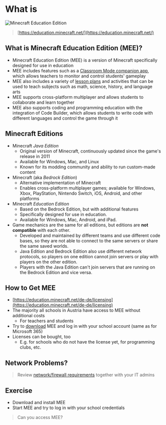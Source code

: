 # What is

![Minecraft Education Edition](https://education.minecraft.net/content/dam/education-edition/logos/education-minecraft-logo.svg)

> [https://education.minecraft.net/](https://education.minecraft.net/)


## What is Minecraft Education Edition (MEE)?

* Minecraft <!-- .element: class="fragment" --> Education Edition (MEE) is a version of Minecraft specifically designed for use in education
* MEE <!-- .element: class="fragment" --> includes features such as a [Classroom Mode companion app](https://education.minecraft.net/de-de/trainings/install-use-classroom-mode-for-minecraft), which allows teachers to monitor and control students' gameplay
* MEE <!-- .element: class="fragment" --> also includes a variety of [lesson plans](https://education.minecraft.net/de-de/resources/explore-lessons) and activities that can be used to teach subjects such as math, science, history, and language arts
* MEE <!-- .element: class="fragment" --> supports cross-platform multiplayer and allows students to collaborate and learn together
* MEE <!-- .element: class="fragment" --> also supports coding and programming education with the integration of Code Builder, which allows students to write code with different languages and control the game through it


## Minecraft Editions

* Minecraft <!-- .element: class="fragment" --> *Java Edition*
  * Original version of Minecraft, continuously updated since the game's release in 2011
  * Available for Windows, Mac, and Linux
  * Known for its modding community and ability to run custom-made content
* Minecraft <!-- .element: class="fragment" --> (aka *Bedrock Edition*)
  * Alternative implementation of Minecraft
  * Enables cross-platform multiplayer games; available for Windows, Xbox, PlayStation, Nintendo Switch, iOS, Android, and other platforms
* Minecraft <!-- .element: class="fragment" --> *Education Edition*
  * Based on the Bedrock Edition, but with additional features
  * Specifically designed for use in education. 
  * Available for Windows, Mac, Android, and iPad.
* Game mechanics are the same for all editions, but editions <!-- .element: class="fragment" --> are **not compatible** with each other.
  * Developed and maintained by different teams and use different code bases, so they are not able to connect to the same servers or share the same saved worlds.
  * Java Edition and Bedrock Edition also use different network protocols, so players on one edition cannot join servers or play with players on the other edition.
  * Players with the Java Edition can't join servers that are running on the Bedrock Edition and vice versa.


## How to Get MEE

* [https://education.minecraft.net/de-de/licensing](https://education.minecraft.net/de-de/licensing)
* The <!-- .element: class="fragment" --> majority all schools in Austria have access to MEE without additional costs
  * For teachers and students
* Try <!-- .element: class="fragment" --> to [download](https://education.minecraft.net/de-de/get-started/download) MEE and log in with your school account (same as for Microsoft 365)
* Licenses <!-- .element: class="fragment" --> can be bought, too
  * E.g. for schools who do not have the license yet, for programming clubs, etc.


## Network Problems?

> Review [network/firewall requirements](https://educommunity.minecraft.net/hc/en-us/articles/360047118992) together with your IT admins


## Exercise

* Download and install MEE
* Start MEE and try to log in with your school credentials

> Can you access MEE?
